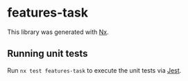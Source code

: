 # features-task

This library was generated with [Nx](https://nx.dev).

## Running unit tests

Run `nx test features-task` to execute the unit tests via [Jest](https://jestjs.io).
